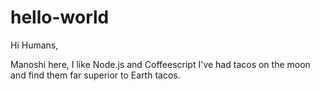 # hello-world

Hi Humans,

Manoshi here, I like Node.js and Coffeescript
I've had tacos on the moon and find them far superior to Earth tacos.
